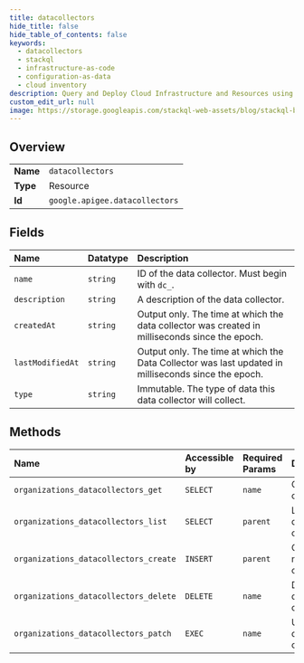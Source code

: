 ```yaml
---
title: datacollectors
hide_title: false
hide_table_of_contents: false
keywords:
  - datacollectors
  - stackql
  - infrastructure-as-code
  - configuration-as-data
  - cloud inventory
description: Query and Deploy Cloud Infrastructure and Resources using SQL
custom_edit_url: null
image: https://storage.googleapis.com/stackql-web-assets/blog/stackql-blog-post-featured-image.png
---
```

  
    

## Overview
<table><tbody>
<tr><td><b>Name</b></td><td><code>datacollectors</code></td></tr>
<tr><td><b>Type</b></td><td>Resource</td></tr>
<tr><td><b>Id</b></td><td><code>google.apigee.datacollectors</code></td></tr>
</tbody></table>

## Fields
| Name | Datatype | Description |
|:-----|:---------|:------------|
| `name` | `string` | ID of the data collector. Must begin with `dc_`. |
| `description` | `string` | A description of the data collector. |
| `createdAt` | `string` | Output only. The time at which the data collector was created in milliseconds since the epoch. |
| `lastModifiedAt` | `string` | Output only. The time at which the Data Collector was last updated in milliseconds since the epoch. |
| `type` | `string` | Immutable. The type of data this data collector will collect. |
## Methods
| Name | Accessible by | Required Params | Description |
|:-----|:--------------|:----------------|:------------|
| `organizations_datacollectors_get` | `SELECT` | `name` | Gets a data collector. |
| `organizations_datacollectors_list` | `SELECT` | `parent` | Lists all data collectors. |
| `organizations_datacollectors_create` | `INSERT` | `parent` | Creates a new data collector. |
| `organizations_datacollectors_delete` | `DELETE` | `name` | Deletes a data collector. |
| `organizations_datacollectors_patch` | `EXEC` | `name` | Updates a data collector. |
